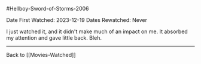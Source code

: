 #Hellboy-Sword-of-Storms-2006

Date First Watched:  2023-12-19
Dates Rewatched:  Never

I just watched it, and it didn't make much of an impact on me.  It absorbed my attention and gave little back.  Bleh.

---
Back to [[Movies-Watched]]